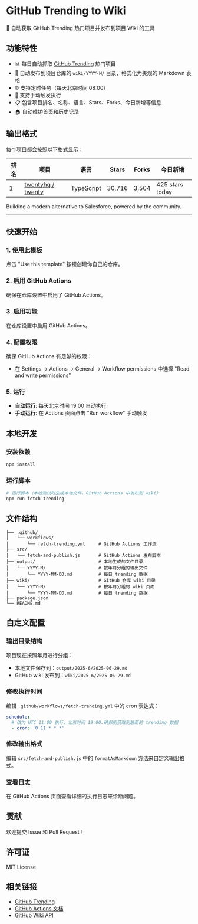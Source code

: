# GitHub Trending to Wiki

🚀 自动获取 GitHub Trending 热门项目并发布到项目 Wiki 的工具

## 功能特性

- 📊 每日自动抓取 [GitHub Trending](https://github.com/trending) 热门项目
- 📝 自动发布到项目仓库的 `wiki/YYYY-M/` 目录，格式化为美观的 Markdown 表格
- ⏰ 支持定时任务（每天北京时间 08:00）
- 🔧 支持手动触发执行
- 📋 包含项目排名、名称、语言、Stars、Forks、今日新增等信息
- 🏠 自动维护首页和历史记录

## 输出格式

每个项目都会按照以下格式显示：

| 排名 | 项目 | 语言 | Stars | Forks | 今日新增 |
|------|------|------|-------|-------|----------|
| 1 | [twentyhq / twenty](https://github.com/twentyhq/twenty) | TypeScript | 30,716 | 3,504 | 425 stars today |

Building a modern alternative to Salesforce, powered by the community.

---

## 快速开始

### 1. 使用此模板

点击 "Use this template" 按钮创建你自己的仓库。

### 2. 启用 GitHub Actions

确保在仓库设置中启用了 GitHub Actions。

### 3. 启用功能

在仓库设置中启用 GitHub Actions。

### 4. 配置权限

确保 GitHub Actions 有足够的权限：
- 在 Settings → Actions → General → Workflow permissions 中选择 "Read and write permissions"

### 5. 运行

- **自动运行**: 每天北京时间 19:00 自动执行
- **手动运行**: 在 Actions 页面点击 "Run workflow" 手动触发

## 本地开发

### 安装依赖

```bash
npm install
```

### 运行脚本

```bash
# 运行脚本（本地测试时生成本地文件，GitHub Actions 中发布到 wiki）
npm run fetch-trending
```


## 文件结构

```
├── .github/
│   └── workflows/
│       └── fetch-trending.yml     # GitHub Actions 工作流
├── src/
│   └── fetch-and-publish.js       # GitHub Actions 发布脚本
├── output/                        # 本地生成的文件目录
│   └── YYYY-M/                    # 按年月分组的输出文件
│       └── YYYY-MM-DD.md          # 每日 trending 数据
├── wiki/                          # GitHub 仓库 wiki 目录
│   └── YYYY-M/                    # 按年月分组的 wiki 页面
│       └── YYYY-MM-DD.md          # 每日 trending 数据
├── package.json
└── README.md
```

## 自定义配置

### 输出目录结构

项目现在按照年月进行分组：
- 本地文件保存到：`output/2025-6/2025-06-29.md`
- GitHub wiki 发布到：`wiki/2025-6/2025-06-29.md`

### 修改执行时间

编辑 `.github/workflows/fetch-trending.yml` 中的 cron 表达式：

```yaml
schedule:
  # 改为 UTC 11:00 执行，北京时间 19:00.确保能获取到最新的 trending 数据
  - cron: '0 11 * * *'
```

### 修改输出格式

编辑 `src/fetch-and-publish.js` 中的 `formatAsMarkdown` 方法来自定义输出格式。


### 查看日志

在 GitHub Actions 页面查看详细的执行日志来诊断问题。

## 贡献

欢迎提交 Issue 和 Pull Request！

## 许可证

MIT License

## 相关链接

- [GitHub Trending](https://github.com/trending)
- [GitHub Actions 文档](https://docs.github.com/en/actions)
- [GitHub Wiki API](https://docs.github.com/en/rest/wikis)
